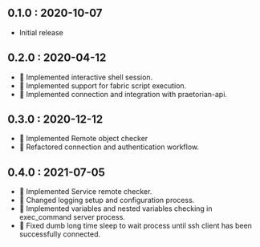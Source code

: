 ## 0.1.0 : 2020-10-07

- Initial release

## 0.2.0 : 2020-04-12

- 🥝 Implemented interactive shell session.
- 🥝 Implemented support for fabric script execution.
- 🥝 Implemented connection and integration with praetorian-api.

## 0.3.0 : 2020-12-12

- 🥐 Implemented Remote object checker
- 🥐 Refactored connection and authentication workflow.

## 0.4.0 : 2021-07-05

- 🌴 Implemented Service remote checker.
- 🌴 Changed logging setup and configuration process.
- 🌴 Implemented variables and nested variables checking in exec_command server process.
- 🌴 Fixed dumb long time sleep to wait process until ssh client has been successfully connected.
